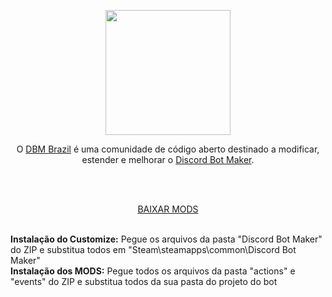 
 <p align="center"><img height="200" src="https://user-images.githubusercontent.com/106641300/171318631-110c9c46-0e1e-4eb4-b6d5-a901dd5c18df.png"></p>

<p align="center">O <a href="https://discord.gg/HBc9u9tktd">DBM Brazil</a> é uma comunidade de código aberto destinado a modificar, estender e melhorar o <a href="https://store.steampowered.com/app/682130/Discord_Bot_Maker">Discord Bot Maker</a>.</p>
<br><br>
<p align="center"><a href="https://github.com/DBM-Brazil/mods/archive/refs/heads/main.zip">BAIXAR MODS</a></p>
<br><b>Instalação do Customize:</b> Pegue os arquivos da pasta "Discord Bot Maker" do ZIP e substitua todos em "Steam\steamapps\common\Discord Bot Maker"
<br><b>Instalação dos MODS:</b> Pegue todos os arquivos da pasta "actions" e "events" do ZIP e substitua todos da sua pasta do projeto do bot
